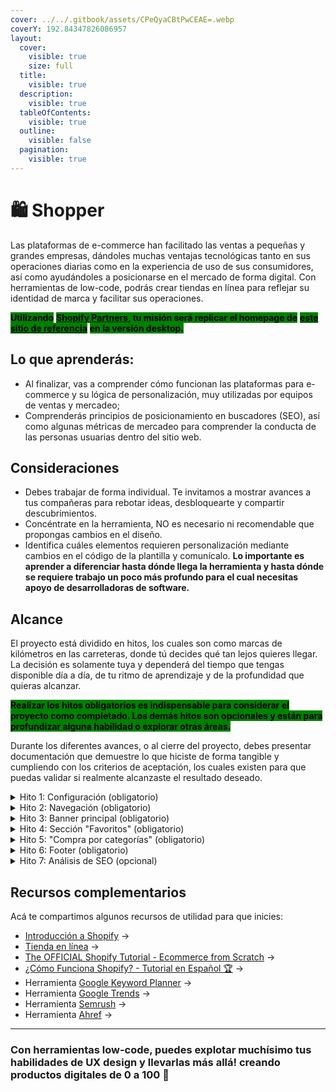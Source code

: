 ```yaml
---
cover: ../../.gitbook/assets/CPeQyaCBtPwCEAE=.webp
coverY: 192.84347826086957
layout:
  cover:
    visible: true
    size: full
  title:
    visible: true
  description:
    visible: true
  tableOfContents:
    visible: true
  outline:
    visible: false
  pagination:
    visible: true
---
```


# 🛍️ Shopper

Las plataformas de e-commerce han facilitado las ventas a pequeñas y grandes empresas, dándoles muchas ventajas tecnológicas tanto en sus operaciones diarias como en la experiencia de uso de sus consumidores, así como ayudándoles a posicionarse en el mercado de forma digital. Con herramientas de low-code, podrás crear tiendas en línea para reflejar su identidad de marca y facilitar sus operaciones.

<mark style="background-color:green;">**Utilizando**</mark> [<mark style="background-color:green;">**Shopify Partners**</mark>](https://www.shopify.com/mx/partners)<mark style="background-color:green;">**, tu misión será replicar el homepage de**</mark> [<mark style="background-color:green;">**este sitio de referencia**</mark>](https://youmatter.mx/) <mark style="background-color:green;">**en la versión desktop.**</mark>



## Lo que aprenderás:

* Al finalizar, vas a comprender cómo funcionan las plataformas para e-commerce y su lógica de personalización, muy utilizadas por equipos de ventas y mercadeo;
* Comprenderás principios de posicionamiento en buscadores (SEO), así como algunas métricas de mercadeo para comprender la conducta de las personas usuarias dentro del sitio web.



## Consideraciones

* Debes trabajar de forma individual. Te invitamos a mostrar avances a tus compañeras para rebotar ideas, desbloquearte y compartir descubrimientos.
* Concéntrate en la herramienta, NO es necesario ni recomendable que propongas cambios en el diseño.&#x20;
* Identifica cuáles elementos requieren personalización mediante cambios en el código de la plantilla y comunícalo. **Lo importante es aprender a diferenciar hasta dónde llega la herramienta y hasta dónde se requiere trabajo un poco más profundo para el cual necesitas apoyo de desarrolladoras de software.**



## Alcance

El proyecto está dividido en hitos, los cuales son como marcas de kilómetros en las carreteras, donde tú decides qué tan lejos quieres llegar. La decisión es solamente tuya y dependerá del tiempo que tengas disponible día a día, de tu ritmo de aprendizaje y de la profundidad que quieras alcanzar.

<mark style="background-color:green;">**Realizar los hitos obligatorios es indispensable para considerar el proyecto como completado. Los demás hitos son opcionales y están para profundizar alguna habilidad o explorar otras áreas.**</mark>

Durante los diferentes avances, o al cierre del proyecto, debes presentar documentación que demuestre lo que hiciste de forma tangible y cumpliendo con los criterios de aceptación, los cuales existen para que puedas validar si realmente alcanzaste el resultado deseado.

<details>

<summary>Hito 1: Configuración (obligatorio)</summary>

Para comenzar esta travesía digital, necesitarás abrir una cuenta en la plataforma y crear tu primera tienda.

**Criterios de aceptación:**

1. Abre una cuenta gratuita en [Shopify Partners](https://www.shopify.com/partners), crea una tienda y asígnale la plantilla más reciente (llamada “dawn”);
2. Comparte con el equipo de Laboratoria el link al sitio web y la clave de acceso. \
   _Nota: Es diferente a tus datos de acceso, es una clave creada por Shopify para acceder solamente al sitio web en estado de "desarrollo"._

</details>

<details>

<summary>Hito 2: Navegación (obligatorio)</summary>

Listo! una vez creada la tienda es momento de empezar a modificar la plantilla hasta que luzca lo más similar posible a la versión desktop del sitio de referencia.

**Criterios de aceptación:**

1. Replica la navegación principal, incluyendo el logotipo;
2. Cambia la plantilla con los colores y tipografías del sitio de referencia.

</details>

<details>

<summary>Hito 3: Banner principal (obligatorio)</summary>

Es el punto principal de todo landing-page, por lo que es importante que luzca lo mejor posible, sino los clientes potenciales abandonarán el sitio rápidamente. Replica todo el contenido utilizando el componente de carrusel que incluye Shopify.

**Criterios de aceptación:**

1. Inserta el carrusel y ajústalo para que tenga el mismo contenido de la página de referencia;
2. Modifica los estilos hasta que se vea lo más similar posible al sitio de referencia. \
   _Nota: algunas personalizaciones requieren cambios en el código directamente, identifica hasta dónde puedes llegar solamente utilizando las opciones brindadas por la plataforma, sin necesidad de modificar el código directamente._

</details>

<details>

<summary>Hito 4: Sección "Favoritos" (obligatorio)</summary>

Para llenar el contenido de esta sección vas a necesitar crear una “colección de productos” y mostrarlos en el homepage.

**Criterios de aceptación:**&#x20;

1. Crea 3 productos utilizando la funcionalidad que brinda la plataforma;
2. Muéstralos en el homepage;
3. Ajusta los estilos para que luzca similar al sitio de referencia.

</details>

<details>

<summary>Hito 5: "Compra por categorías" (obligatorio)</summary>

El componente interacctivo de esta sección es muy utilizado en muchos landings de mercadeo, Shopify cuenta con opciones fáciles de implementar y personalizar.

**Criterios de aceptación:**

1. Utilizando el componente adecuado, insértalo en el homepage;
2. Extrae el contenido del sitio de referencia e insértalo en el componente;
3. Ajusta los estilos hasta que luzcan lo más similar posible al sitio de referencia.

</details>

<details>

<summary>Hito 6: Footer (obligatorio)</summary>

Ahora sí, con toda tu tienda casi completa, agrega el contenido del footer.

**Criterios de aceptación:**

1. Replica el contenido y estructura del footer;
2. Ajusta los colores y estilos para que luzca lo más similar posible al sitio de referencia.

</details>

<details>

<summary>Hito 7: Análisis de SEO (opcional)</summary>

Ahora es momento de analizar el contenido del sitio web de referencia, para comprender su posicionamiento en los motores de búsqueda.

**Criterios de aceptación:**

1. Realiza una descripción corta sobre cómo funcionan los motores de búsqueda (rastreo, indexación, clasificación)
2. Explica cuáles son los conceptos principales del SEO (relevancia, autoridad, volumen)
3. Identifica las métricas clave (tráfico orgánico, CTR, posición promedio, etc.) para analizar el SEO de un sitio web
4. Explica los principales tipos de palabras clave y las herramientas utilizadas para realizar una investigación de palabras clave
5. Utilizando 5 palabras o frases clave del sitio web de referencia, identifica sus principales competidores y analiza su tráfico orgánico
6. Investiga sobre las técnicas más recomendadas para optimizar el contenido de una página web (títulos, meta descripciones, encabezados, etc.)
7. Plantea una propuesta de mejora con el objetivo de aumentar el tráfico orgánico del sitio web de referencia

**Apóyate en la inteligencia artificial para explorar esta nueva área de conocimiento!**

</details>



## Recursos complementarios <a href="#recursos-complementarios" id="recursos-complementarios"></a>

Acá te compartimos algunos recursos de utilidad para que inicies:

* [Introducción a Shopify](https://help.shopify.com/es/manual/intro-to-shopify/overview) →
* [Tienda en línea](https://help.shopify.com/es/manual/online-store) →
* [The OFFICIAL Shopify Tutorial - Ecommerce from Scratch](https://www.youtube.com/watch?v=ferhOYx1NMo) →
* [¿Cómo Funciona Shopify? - Tutorial en Español 🏆](https://www.youtube.com/watch?v=jc-m7ts0iu8) →
* Herramienta [Google Keyword Planner](https://ads.google.com/home/tools/keyword-planner/) →
* Herramienta [Google Trends](https://trends.google.es/trends/) →
* Herramienta [Semrush](https://es.semrush.com/) →
* Herramienta [Ahref](https://ahrefs.com/es) →

***

### **Con herramientas low-code, puedes explotar muchísimo tus habilidades de UX design y llevarlas más allá! creando productos digitales de 0 a 100** :rocket:

